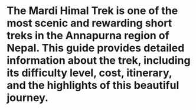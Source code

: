 # The Mardi Himal Trek is one of the most scenic and rewarding short treks in the Annapurna region of Nepal. This guide provides detailed information about the trek, including its difficulty level, cost, itinerary, and the highlights of this beautiful journey.

